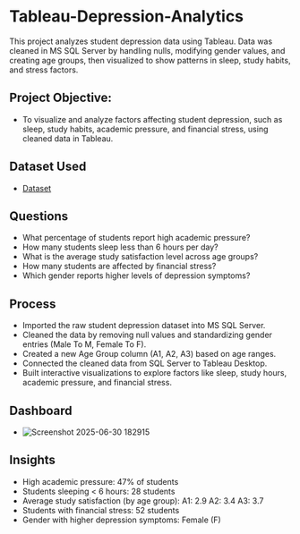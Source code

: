 # Tableau-Depression-Analytics
This project analyzes student depression data using Tableau. Data was cleaned in MS SQL Server by handling nulls, modifying gender values, and creating age groups, then visualized to show patterns in sleep, study habits, and stress factors.

## Project Objective:
- To visualize and analyze factors affecting student depression, such as sleep, study habits, academic pressure, and financial stress, using cleaned data in Tableau.

## Dataset Used
- <a href="https://github.com/kunalkadu2001/Tableau-Depression-Analytics/blob/main/Depression%2BStudent%2BDataset.csv">Dataset</a>

## Questions

- What percentage of students report high academic pressure?
- How many students sleep less than 6 hours per day?
- What is the average study satisfaction level across age groups?
- How many students are affected by financial stress?
- Which gender reports higher levels of depression symptoms?


## Process

- Imported the raw student depression dataset into MS SQL Server.
- Cleaned the data by removing null values and standardizing gender entries (Male To M, Female To F).
- Created a new Age Group column (A1, A2, A3) based on age ranges.
- Connected the cleaned data from SQL Server to Tableau Desktop.
- Built interactive visualizations to explore factors like sleep, study hours, academic pressure, and financial stress.

## Dashboard
- ![Screenshot 2025-06-30 182915](https://github.com/user-attachments/assets/69b3e8a0-56e3-4ff3-8ac2-98efdca5eda6)


## Insights

- High academic pressure: 47% of students
- Students sleeping < 6 hours: 28 students
- Average study satisfaction (by age group):
    A1: 2.9
    A2: 3.4
    A3: 3.7
- Students with financial stress: 52 students
- Gender with higher depression symptoms: Female (F)












